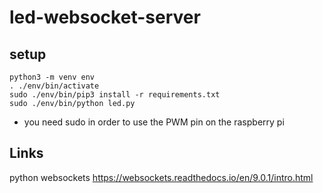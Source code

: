 #  led-websocket-server

## setup
```
python3 -m venv env
. ./env/bin/activate
sudo ./env/bin/pip3 install -r requirements.txt
sudo ./env/bin/python led.py
```
* you need sudo in order to use the PWM pin on the raspberry pi

## Links
python websockets https://websockets.readthedocs.io/en/9.0.1/intro.html